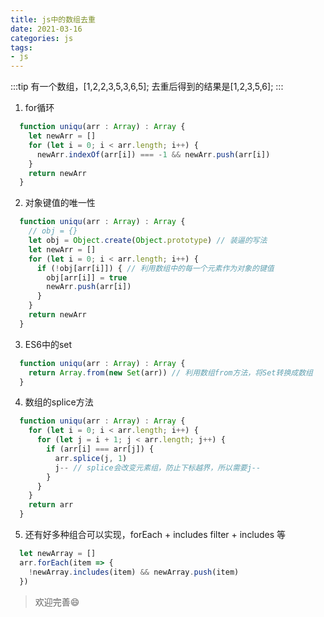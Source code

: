 ```yaml
---
title: js中的数组去重
date: 2021-03-16
categories: js
tags:
- js
---
```


<!-- more -->

:::tip
  有一个数组，[1,2,2,3,5,3,6,5]; 去重后得到的结果是[1,2,3,5,6];
:::

1. for循环
```js
  function uniqu(arr : Array) : Array {
    let newArr = []
    for (let i = 0; i < arr.length; i++) {
      newArr.indexOf(arr[i]) === -1 && newArr.push(arr[i])
    }
    return newArr
  }
```
2. 对象键值的唯一性
```js
  function uniqu(arr : Array) : Array {
    // obj = {}
    let obj = Object.create(Object.prototype) // 装逼的写法
    let newArr = []
    for (let i = 0; i < arr.length; i++) {
      if (!obj[arr[i]]) { // 利用数组中的每一个元素作为对象的键值
        obj[arr[i]] = true
        newArr.push(arr[i])
      }
    }
    return newArr
  }
```
3. ES6中的set
```js
  function uniqu(arr : Array) : Array {
    return Array.from(new Set(arr)) // 利用数组from方法，将Set转换成数组    
  }
```
4. 数组的splice方法
```js
  function uniqu(arr : Array) : Array {
    for (let i = 0; i < arr.length; i++) {
      for (let j = i + 1; j < arr.length; j++) {
        if (arr[i] === arr[j]) {
          arr.splice(j, 1)
          j-- // splice会改变元素组，防止下标越界，所以需要j--
        }
      }
    }
    return arr
  }
```
5. 还有好多种组合可以实现，forEach + includes  filter + includes 等
```js
  let newArray = []
  arr.forEach(item => {
    !newArray.includes(item) && newArray.push(item)
  })
```
> 欢迎完善😄

